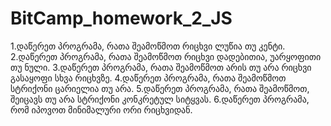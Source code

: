 # BitCamp_homework_2_JS
1.დაწერეთ პროგრამა, რათა შეამოწმოთ რიცხვი ლუწია თუ კენტი.
2.დაწერეთ პროგრამა, რათა შეამოწმოთ რიცხვი დადებითია, უარყოფითი თუ ნული.
3.დაწერეთ პროგრამა, რათა შეამოწმოთ არის თუ არა რიცხვი გასაყოფი სხვა რიცხვზე.
4.დაწერეთ პროგრამა, რათა შეამოწმოთ სტრიქონი ცარიელია თუ არა.
5.დაწერეთ პროგრამა, რათა შეამოწმოთ, შეიცავს თუ არა სტრიქონი კონკრეტულ სიტყვას.
6.დაწერეთ პროგრამა, რომ იპოვოთ მინიმალური ორი რიცხვიდან.

